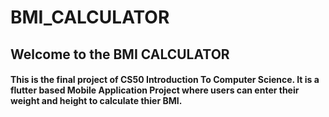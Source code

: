 # BMI_CALCULATOR

## Welcome to the BMI CALCULATOR
#### This is the final project of CS50 Introduction To Computer Science. It is a flutter based Mobile Application Project where users can enter their weight and height to calculate thier BMI. 
